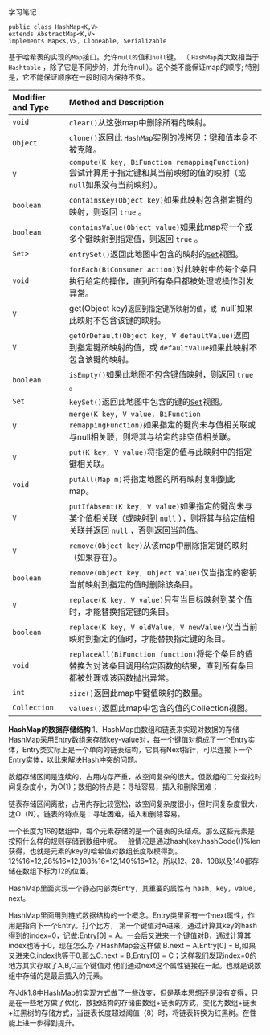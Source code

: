 学习笔记

```
public class HashMap<K,V>
extends AbstractMap<K,V>
implements Map<K,V>, Cloneable, Serializable
```

基于哈希表的实现的`Map`接口。允许`null的`值和`null`键。 （ `HashMap`类大致相当于`Hashtable` ，除了它是不同步的，并允许null）。这个类不能保证map的顺序; 特别是，它不能保证顺序在一段时间内保持不变。

| Modifier and Type | Method and Description                                       |
| :---------------- | :----------------------------------------------------------- |
| `void`            | `clear()`从这张map中删除所有的映射。                         |
| `Object`          | `clone()`返回此 `HashMap`实例的浅拷贝：键和值本身不被克隆。  |
| `V`               | `compute(K key, BiFunction remappingFunction)`尝试计算用于指定键和其当前映射的值的映射（或 `null`如果没有当前映射）。 |
| `boolean`         | `containsKey(Object key)`如果此映射包含指定键的映射，则返回 `true` 。 |
| `boolean`         | `containsValue(Object value)`如果此map将一个或多个键映射到指定值，则返回 `true` 。 |
| `Set>`            | `entrySet()`返回此地图中包含的映射的[`Set`](http://www.matools.com/file/manual/jdk_api_1.8_google/java/util/Set.html)视图。 |
| `void`            | `forEach(BiConsumer action)`对此映射中的每个条目执行给定的操作，直到所有条目都被处理或操作引发异常。 |
| `V`               | get(Object key)`返回到指定键所映射的值，或 `null`如果此映射不包含该键的映射。 |
| `V`               | `getOrDefault(Object key, V defaultValue)`返回到指定键所映射的值，或 `defaultValue`如果此映射不包含该键的映射。 |
| `boolean`         | `isEmpty()`如果此地图不包含键值映射，则返回 `true` 。        |
| `Set`             | `keySet()`返回此地图中包含的键的[`Set`](http://www.matools.com/file/manual/jdk_api_1.8_google/java/util/Set.html)视图。 |
| `V`               | `merge(K key, V value, BiFunction remappingFunction)`如果指定的键尚未与值相关联或与null相关联，则将其与给定的非空值相关联。 |
| `V`               | `put(K key, V value)`将指定的值与此映射中的指定键相关联。    |
| `void`            | `putAll(Map m)`将指定地图的所有映射复制到此map。             |
| `V`               | `putIfAbsent(K key, V value)`如果指定的键尚未与某个值相关联（或映射到 `null` ），则将其与给定值相关联并返回 `null` ，否则返回当前值。 |
| `V`               | `remove(Object key)`从该map中删除指定键的映射（如果存在）。  |
| `boolean`         | `remove(Object key, Object value)`仅当指定的密钥当前映射到指定的值时删除该条目。 |
| `V`               | `replace(K key, V value)`只有当目标映射到某个值时，才能替换指定键的条目。 |
| `boolean`         | `replace(K key, V oldValue, V newValue)`仅当当前映射到指定的值时，才能替换指定键的条目。 |
| `void`            | `replaceAll(BiFunction function)`将每个条目的值替换为对该条目调用给定函数的结果，直到所有条目都被处理或该函数抛出异常。 |
| `int`             | `size()`返回此map中键值映射的数量。                          |
| `Collection`      | `values()`返回此map中包含的值的Collection视图。              |

**HashMap的数据存储结构**
1、HashMap由数组和链表来实现对数据的存储
HashMap采用Entry数组来存储key-value对，每一个键值对组成了一个Entry实体，Entry类实际上是一个单向的链表结构，它具有Next指针，可以连接下一个Entry实体，以此来解决Hash冲突的问题。

数组存储区间是连续的，占用内存严重，故空间复杂的很大。但数组的二分查找时间复杂度小，为O(1)；数组的特点是：寻址容易，插入和删除困难；

链表存储区间离散，占用内存比较宽松，故空间复杂度很小，但时间复杂度很大，达O（N）。链表的特点是：寻址困难，插入和删除容易。

一个长度为16的数组中，每个元素存储的是一个链表的头结点。那么这些元素是按照什么样的规则存储到数组中呢。一般情况是通过hash(key.hashCode())%len获得，也就是元素的key的哈希值对数组长度取模得到。12%16=12,28%16=12,108%16=12,140%16=12。所以12、28、108以及140都存储在数组下标为12的位置。

HashMap里面实现一个静态内部类Entry，其重要的属性有 hash，key，value，next。

HashMap里面用到链式数据结构的一个概念。Entry类里面有一个next属性，作用是指向下一个Entry。打个比方， 第一个键值对A进来，通过计算其key的hash得到的index=0，记做:Entry[0] = A。一会后又进来一个键值对B，通过计算其index也等于0，现在怎么办？HashMap会这样做:B.next = A,Entry[0] = B,如果又进来C,index也等于0,那么C.next = B,Entry[0] = C；这样我们发现index=0的地方其实存取了A,B,C三个键值对,他们通过next这个属性链接在一起。也就是说数组中存储的是最后插入的元素。

在Jdk1.8中HashMap的实现方式做了一些改变，但是基本思想还是没有变得，只是在一些地方做了优化，数据结构的存储由数组+链表的方式，变化为数组+链表+红黑树的存储方式，当链表长度超过阈值（8）时，将链表转换为红黑树。在性能上进一步得到提升。